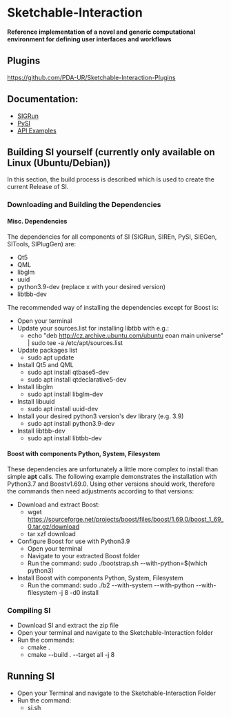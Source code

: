 # Sketchable-Interaction

**Reference implementation of a novel and generic computational environment for defining user interfaces and workflows**

##  Plugins
https://github.com/PDA-UR/Sketchable-Interaction-Plugins

## Documentation:
* [SIGRun](https://pda-ur.github.io/Sketchable-Interaction/SI-Doc/si/sigrun/html/docs/index.html)
* [PySI](https://pda-ur.github.io/Sketchable-Interaction/SI-Doc/si/pysi/html/docs/index.html)
* [API Examples](https://pda-ur.github.io/Sketchable-Interaction/SI-Doc/si/api_examples/api_examples.html)

## Building SI yourself (currently only available on Linux (Ubuntu/Debian))
In this section, the build process is described which is used to create the current Release of SI.
### Downloading and Building the Dependencies
#### Misc. Dependencies
The dependencies for all components of SI (SIGRun, SIREn, PySI, SIEGen, SITools, SIPlugGen) are:
  * Qt5
  * QML
  * libglm
  * uuid
  * python3.9-dev (replace x with your desired version)
  * libtbb-dev
  
The recommended way of installing the dependencies except for Boost is:
  * Open your terminal
  * Update your sources.list for installing libtbb with e.g.:
    * echo "deb http://cz.archive.ubuntu.com/ubuntu eoan main universe" | sudo tee -a  /etc/apt/sources.list
  * Update packages list
    * sudo apt update
  * Install Qt5 and QML
    * sudo apt install qtbase5-dev
    * sudo apt install qtdeclarative5-dev
  * Install libglm
    * sudo apt install libglm-dev
  * Install libuuid
    * sudo apt install uuid-dev
  * Install your desired python3 version's dev library (e.g. 3.9)
    * sudo apt install python3.9-dev
  * Install libtbb-dev
    * sudo apt install libtbb-dev
    
#### Boost with components Python, System, Filesystem
These dependencies are unfortunately a little more complex to install than simple **apt** calls.
The following example demonstrates the installation with Python3.7 and Boostv1.69.0.
Using other versions should work, therefore the commands then need adjustments according to that versions:
* Download and extract Boost:
  * wget https://sourceforge.net/projects/boost/files/boost/1.69.0/boost_1_69_0.tar.gz/download
  * tar xzf download
* Configure Boost for use with Python3.9
  * Open your terminal
  * Navigate to your extracted Boost folder
  * Run the command: sudo ./bootstrap.sh --with-python=$(which python3)
* Install Boost with components Python, System, Filesystem
  * Run the command: sudo ./b2 --with-system --with-python --with-filesystem -j 8 -d0 install
  
### Compiling SI
* Download SI and extract the zip file
* Open your terminal and navigate to the Sketchable-Interaction folder
* Run the commands:
  * cmake .
  * cmake --build . --target all -j 8

## Running SI
* Open your Terminal and navigate to the Sketchable-Interaction Folder
* Run the command:
  * si.sh
